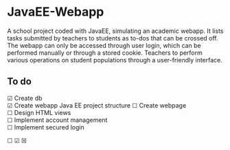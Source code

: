 # JavaEE-Webapp

A school project coded with JavaEE, simulating an academic webapp.
It lists tasks submitted by teachers to students as to-dos that can be crossed off. 
The webapp can only be accessed through user login, which can be performed manually or through a stored cookie. 
Teachers to perform various operations on student populations through a user-friendly interface.

## To do
☑ Create db <br>
☑ Create webapp Java EE project structure 
☐ Create webpage <br>
☐ Design HTML views <br>
☐ Implement account management <br>
☐ Implement secured login <br>

☐ ☑ ☒
